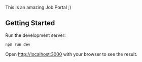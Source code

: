 This is an amazing Job Portal ;)

## Getting Started

Run the development server:

```bash
npm run dev
```

Open [http://localhost:3000](http://localhost:3000) with your browser to see the result.
